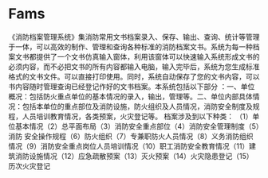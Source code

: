 # Fams
  《消防档案管理系统》集消防常用文书档案录入、保存、输出、查询、统计等管理于一体，可以高效的制作、管理和查询各种标准的消防档案文书。系统为每一种档案文书都提供了一个文书仿真输入窗体，利用该窗体可以快速输入系统形成文书的必须内容，而不必把文书的所有内容都输入电脑，输入完毕后，系统为您生成标准格式的文书文件。可以直接打印使用。同时，系统自动保存了您的文书内容，可以书内容随时管理查询已经登记作好的文书档案。本系统包括以下部分 ：一、单位概况：包括防火重点单位的基本情况的录入，输出，管理等。二、单位内部具体情况：包括本单位的重点部位及消防设施，防火组织及人员情况，消防安全制度及规程，人员培训教育情况，各类预案，火灾登记等。      档案涉及到以下种类： （1）单位基本情况（2）总平面布局（3）消防安全重点部位（4）消防安全管理制度（5）消防 安全操作规程（6）防火组织（7）专兼职防火人员情况（8）义务消防组织情况（9）消防安全重点岗位人员培训情况（10）职工消防安全教育情况（11）建筑消防设施情况（12）应急疏散预案（13）灭火预案（14）火灾隐患登记（15）历次火灾登记

